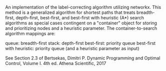An implementation of the label-correcting algorithm utilizing networkx. 
This method is a generalized algorithm for shortest paths that treats breadth-first, depth-first, best-first, and 
best-first with heuristic (A*) search algorithms as special cases contingent on a "container" object for storing and prioritizing 
nodes and a heuristic parameter.  The container-to-search algorithm mappings are:

queue: breadth-first
stack: depth-first
best-first: priority queue
best-first with heuristic: priority queue (and a heuristic parameter as input)

See Section 2.3 of Bertsekas, Dimitri P. Dynamic Programming and Optimal Control, Volume I. 4th ed. Athena Scientific, 2017
